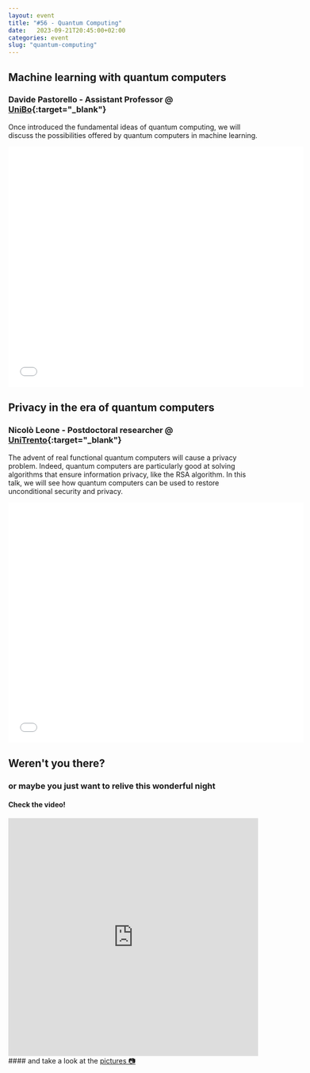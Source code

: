 ```yaml
---
layout: event
title: "#56 - Quantum Computing"
date:   2023-09-21T20:45:00+02:00
categories: event
slug: "quantum-computing"
---
```


## Machine learning with quantum computers

### Davide Pastorello - Assistant Professor @ [UniBo](//unibo.it/){:target="_blank"}

Once introduced the fundamental ideas of quantum computing, we will discuss the possibilities offered by quantum computers in machine learning.

<iframe src="//www.slideshare.net/slideshow/embed_code/key/63YR8PVElIedhT" width="595" height="485" frameborder="0" marginwidth="0" marginheight="0" scrolling="no" allowfullscreen> </iframe>


## Privacy in the era of quantum computers

### Nicolò Leone - Postdoctoral researcher @ [UniTrento](//www.unitn.it/){:target="_blank"}

The advent of real functional quantum computers will cause a privacy problem. Indeed, quantum computers are particularly good at solving algorithms that ensure information privacy, like the RSA algorithm. In this talk, we will see how quantum computers can be used to restore unconditional security and privacy.

<iframe src="//www.slideshare.net/slideshow/embed_code/key/feUidTyb7rQ4lJ" width="595" height="485" frameborder="0" marginwidth="0" marginheight="0" scrolling="no" allowfullscreen> </iframe>


## Weren't you there?

### or maybe you just want to relive this wonderful night

<section class="fb-links">

#### Check the video!

<iframe width="100%" height="480px" src="https://www.youtube.com/embed/mlR65Nh2r0Q" frameborder="0" allow="accelerometer; autoplay; clipboard-write; encrypted-media; gyroscope; picture-in-picture" allowfullscreen></iframe>
#### and take a look at the <a id="fb_photo_album" class="btn-facebook" target="_blank" href="//bit.ly/ST56-p">pictures &#128247;</a>

</section>